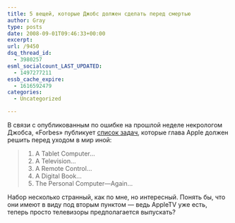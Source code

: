 ```yaml
---
title: 5 вещей, которые Джобс должен сделать перед смертью
author: Gray
type: posts
date: 2008-09-01T09:46:33+00:00
excerpt:
url: /9450
dsq_thread_id:
  - 3980257
esml_socialcount_LAST_UPDATED:
  - 1497277211
essb_cache_expire:
  - 1616592479
categories:
  - Uncategorized

---
```








В связи с опубликованным по ошибке на прошлой неделе некрологом Джобса, &#171;Forbes&#187; публикует <a href="http://www.forbes.com/2008/08/28/jobs-not-dead-tech-personal-cx_bc_0828jobs.html" target="_blank">список задач</a>, которые глава Apple должен решить перед уходом в мир иной:

>   1. A Tablet Computer&#8230;
>   2. A Television&#8230;
>   3. A Remote Control&#8230;
>   4. A Digital Book&#8230;
>   5. The Personal Computer&#8212;Again&#8230;
> </ol> 
> 
> </blockquote> 
> 
> 
> 
> Набор несколько странный, как по мне, но интересный. Понять бы, что они имеют в виду под вторым пунктом &#8212; ведь AppleTV уже есть, теперь просто телевизоры предполагается выпускать?
> 
>